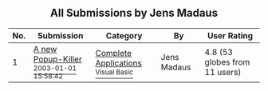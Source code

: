 ﻿<div align="center">

## All Submissions by Jens Madaus

</div>

No.  | Submission | Category | By   | User Rating
---- | ---------- | -------- | ---- | -----------
1 | [A new Popup\-Killer<br /><sup>2003-01-01 15:58:42</sup>](https://github.com/Planet-Source-Code/jens-madaus-a-new-popup-killer__1-51778) | [Complete Applications<br /><sup>Visual Basic</sup>](../ByCategory/complete-applications__1-27.md) | Jens Madaus | 4.8 (53 globes from 11 users)
